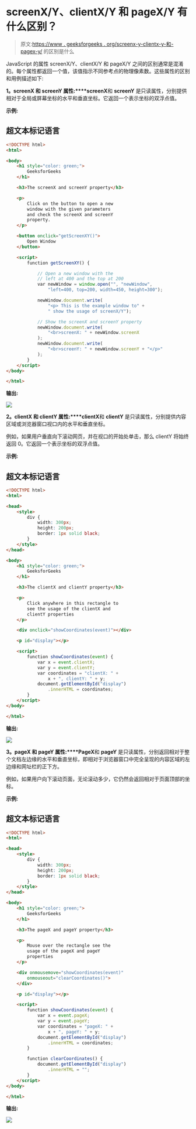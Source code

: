 # screenX/Y、clientX/Y 和 pageX/Y 有什么区别？

> 原文:[https://www . geeksforgeeks . org/screenx-y-clientx-y-和-pagex-y/](https://www.geeksforgeeks.org/what-is-the-difference-between-screenx-y-clientx-y-and-pagex-y/) 的区别是什么

JavaScript 的属性 screenX/Y、clientX/Y 和 pageX/Y 之间的区别通常是混淆的。每个属性都返回一个值，该值指示不同参考点的物理像素数。这些属性的区别和用例描述如下:

**1。screenX 和 screenY 属性:****screenX**和 **screenY** 是只读属性，分别提供相对于全局或屏幕坐标的水平和垂直坐标。它返回一个表示坐标的双浮点值。

**示例:**

## 超文本标记语言

```html
<!DOCTYPE html>
<html>

<body>
    <h1 style="color: green;">
        GeeksforGeeks
    </h1>

    <h3>The screenX and screenY property</h3>

    <p>
        Click on the button to open a new
        window with the given parameters
        and check the screenX and screenY
        property.
    </p>

    <button onclick="getScreenXY()">
        Open Window
    </button>

    <script>
        function getScreenXY() {

            // Open a new window with the
            // left at 400 and the top at 200
            var newWindow = window.open("", "newWindow",
                "left=400, top=200, width=450, height=300");

            newWindow.document.write(
                "<p> This is the example window to" +
                " show the usage of screenX/Y");

            // Show the screenX and screenY property
            newWindow.document.write(
                "<br>screenX: " + newWindow.screenX
            );
            newWindow.document.write(
                "<br>screenY: " + newWindow.screenY + "</p>"
            );
        }
    </script>
</body>

</html>
```

**输出:**

![](img/5761638466c2d22985bbc4b93b60a0a8.png)

**2。clientX 和 clientY 属性:****clientX**和 **clientY** 是只读属性，分别提供内容区域或浏览器窗口视口内的水平和垂直坐标。

例如，如果用户垂直向下滚动网页，并在视口的开始处单击，那么 clientY 将始终返回 0。它返回一个表示坐标的双浮点值。

**示例:**

## 超文本标记语言

```html
<!DOCTYPE html>
<html>

<head>
    <style>
        div {
            width: 300px;
            height: 200px;
            border: 1px solid black;
        }
    </style>
</head>

<body>
    <h1 style="color: green;">
        GeeksforGeeks
    </h1>

    <h3>The clientX and clientY property</h3>

    <p>
        Click anywhere in this rectangle to
        see the usage of the clientX and
        clientY properties
    </p>

    <div onclick="showCoordinates(event)"></div>

    <p id="display"></p>

    <script>
        function showCoordinates(event) {
            var x = event.clientX;
            var y = event.clientY;
            var coordinates = "clientX: " +
                x + ", clientY: " + y;
            document.getElementById("display")
                .innerHTML = coordinates;
        }
    </script>
</body>

</html>
```

**输出:**

![](img/9da4f6c4a312f59cecdc8e0485dbec49.png)

**3。pageX 和 pageY 属性:****PageX**和 **pageY** 是只读属性，分别返回相对于整个文档左边缘的水平和垂直坐标，即相对于浏览器窗口中完全呈现的内容区域的左边缘和网址栏的正下方。

例如，如果用户向下滚动页面，无论滚动多少，它仍然会返回相对于页面顶部的坐标。

**示例:**

## 超文本标记语言

```html
<!DOCTYPE html>
<html>

<head>
    <style>
        div {
            width: 300px;
            height: 200px;
            border: 1px solid black;
        }
    </style>
</head>

<body>
    <h1 style="color: green;">
        GeeksforGeeks
    </h1>

    <h3>The pageX and pageY property</h3>

    <p>
        Mouse over the rectangle see the
        usage of the pageX and pageY
        properties
    </p>

    <div onmousemove="showCoordinates(event)" 
        onmouseout="clearCoordinates()">
    </div>

    <p id="display"></p>

    <script>
        function showCoordinates(event) {
            var x = event.pageX;
            var y = event.pageY;
            var coordinates = "pageX: " +
                x + ", pageY: " + y;
            document.getElementById("display")
                .innerHTML = coordinates;
        }

        function clearCoordinates() {
            document.getElementById("display")
                .innerHTML = "";
        }
    </script>
</body>

</html>
```

**输出:**

![](img/f42282068a4cd6e3b7256c533887aa85.png)